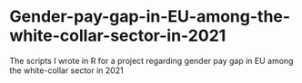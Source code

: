 # Gender-pay-gap-in-EU-among-the-white-collar-sector-in-2021
The scripts I wrote in R for a project regarding gender pay gap in EU among the white-collar sector in 2021
